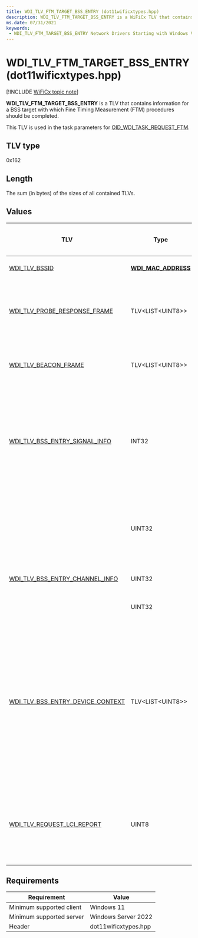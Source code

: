 ```yaml
---
title: WDI_TLV_FTM_TARGET_BSS_ENTRY (dot11wificxtypes.hpp)
description: WDI_TLV_FTM_TARGET_BSS_ENTRY is a WiFiCx TLV that contains information for a BSS target with which Fine Timing Measurement (FTM) procedures should be completed.
ms.date: 07/31/2021
keywords:
 - WDI_TLV_FTM_TARGET_BSS_ENTRY Network Drivers Starting with Windows Vista
---
```


# WDI_TLV_FTM_TARGET_BSS_ENTRY (dot11wificxtypes.hpp)

[!INCLUDE [WiFiCx topic note](../includes/wificx-version-warning.md)]

**WDI_TLV_FTM_TARGET_BSS_ENTRY** is a TLV that contains information for a BSS target with which Fine Timing Measurement (FTM) procedures should be completed. 

This TLV is used in the task parameters for [OID_WDI_TASK_REQUEST_FTM](oid-wdi-task-request-ftm.md).

## TLV type

0x162

## Length

The sum (in bytes) of the sizes of all contained TLVs.

## Values

| TLV | Type | Multiple TLV instances allowed | Optional | Description |
| --- | --- | --- | --- | --- |
| [WDI_TLV_BSSID](wdi-tlv-bssid.md) | [**WDI_MAC_ADDRESS**](/windows-hardware/drivers/ddi/dot11wificxintf/ns-dot11wificxintf-wdi_mac_address) |   |   | The BSSID of the target BSS. |
| [WDI_TLV_PROBE_RESPONSE_FRAME](wdi-tlv-probe-response-frame.md) | TLV\<LIST\<UINT8>> |   | X | The probe response frame. If no probe response has been received, this field is empty. |
| [WDI_TLV_BEACON_FRAME](wdi-tlv-beacon-frame.md) | TLV\<LIST\<UINT8>> |   | X | The beacon frame. If no beacon has been received, this field is empty. |
| [WDI_TLV_BSS_ENTRY_SIGNAL_INFO](wdi-tlv-bss-entry-signal-info.md) | INT32 |   |   | The received signal strength indicator (RSSI) value of the beacon or probe response from the peer. This is in units of decibels referenced to 1.0 milliwatts (dBm). |
|  | UINT32 |   |   | The link quality value ranging from 0 through 100. A value of 100 specifies the highest link quality. |
| [WDI_TLV_BSS_ENTRY_CHANNEL_INFO](wdi-tlv-bss-entry-channel-info.md) | UINT32 |   |   | The logical channel number of the target BSS. |
|   | UINT32 |   |   | The Band ID of the target BSS. |
| [WDI_TLV_BSS_ENTRY_DEVICE_CONTEXT](wdi-tlv-bss-entry-device-context.md) | TLV\<LIST\<UINT8>> |  |  | IHV component-provided context data about this peer. This can be usd to store per-BSS entry state that the IHV component wants to maintain. To avoid lifetime management issues, the IHV component must not use pointers in this field. |
| [WDI_TLV_REQUEST_LCI_REPORT](wdi-tlv-request-lci-report.md) | UINT8 |   |   | Possible values: <ul><li>0: LCI report not needed.</li><li>1: LCI report should be requested.</li></ul> |

## Requirements

|Requirement|Value|
|--- |--- |
|Minimum supported client|Windows 11|
|Minimum supported server|Windows Server 2022|
|Header|dot11wificxtypes.hpp|


